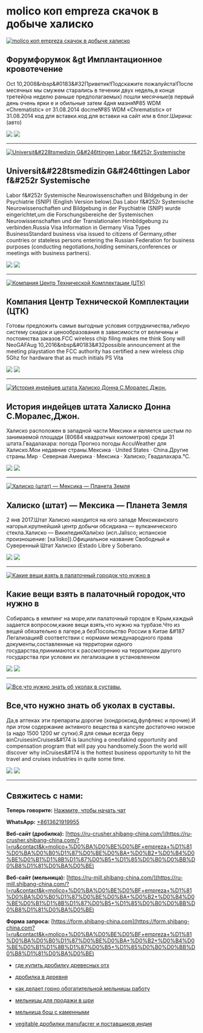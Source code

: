# molico коп empreza скачок в добыче халиско

<a href="https://swt.shibang-china.com/?n=lxq&l=ru&img&k=molico+%D0%BA%D0%BE%D0%BF+empreza+%D1%81%D0%BA%D0%B0%D1%87%D0%BE%D0%BA+%D0%B2+%D0%B4%D0%BE%D0%B1%D1%8B%D1%87%D0%B5+%D1%85%D0%B0%D0%BB%D0%B8%D1%81%D0%BA%D0%BE" target="_blank">![molico коп empreza скачок в добыче халиско](http://static.shibang-china.com/all-800x300/1078.jpg)</a>

## Форумфорумок &gt Имплантационное кровотечение
Oct 10,2008&nbsp&#0183&#32Приветик!Подскажите пожалуйста!После месячных мы смужем старались в течении двух недель,в конце третей(на неделю раньше предполагаемых) пошли месячные(в первый день очень ярки е и обильные затем 4дня мазня№85 WDM «Chrematistic» от 31.08.2014 docme№85 WDM «Chrematistic» от 31.08.2014 код для вставки.код для вставки на сайт или в блог.Ширина: (aвто)


<a href="https://whatsapp.shibangsoft.com/WhatsApp.php" target="_blank" title="WhatsApp">![](http://static.shibang-china.com/icon/whatsapp.png)</a> <a href="https://swt.shibang-china.com/?n=lxq&l=ru&icon&k=molico+%D0%BA%D0%BE%D0%BF+empreza+%D1%81%D0%BA%D0%B0%D1%87%D0%BE%D0%BA+%D0%B2+%D0%B4%D0%BE%D0%B1%D1%8B%D1%87%D0%B5+%D1%85%D0%B0%D0%BB%D0%B8%D1%81%D0%BA%D0%BE" target="_blank">![](http://static.shibang-china.com/icon/chat-ru.png)</a>

---

<a href="https://swt.shibang-china.com/?n=lxq&l=ru&img&k=molico+%D0%BA%D0%BE%D0%BF+empreza+%D1%81%D0%BA%D0%B0%D1%87%D0%BE%D0%BA+%D0%B2+%D0%B4%D0%BE%D0%B1%D1%8B%D1%87%D0%B5+%D1%85%D0%B0%D0%BB%D0%B8%D1%81%D0%BA%D0%BE" target="_blank">![Universit&#228tsmedizin G&#246ttingen Labor f&#252r Systemische](http://static.shibang-china.com/all-800x300/878.jpg)</a>

## Universit&#228tsmedizin G&#246ttingen Labor f&#252r Systemische
Labor f&#252r Systemische Neurowissenschaften und Bildgebung in der Psychiatrie (SNIP) (English Version below).Das Labor f&#252r Systemische Neurowissenschaften und Bildgebung in der Psychiatrie (SNIP) wurde eingerichtet,um die Forschungsbereiche der Systemischen Neurowissenschaften und der Translationalen Hirnbildgebung zu verbinden.Russia Visa Information in Germany Visa Types BusinessStandard business visa issued to citizens of Germany,other countries or stateless persons entering the Russian Federation for business purposes (conducting negotiations,holding seminars,conferences or meetings with business partners).


<a href="https://whatsapp.shibangsoft.com/WhatsApp.php" target="_blank" title="WhatsApp">![](http://static.shibang-china.com/icon/whatsapp.png)</a> <a href="https://swt.shibang-china.com/?n=lxq&l=ru&icon&k=molico+%D0%BA%D0%BE%D0%BF+empreza+%D1%81%D0%BA%D0%B0%D1%87%D0%BE%D0%BA+%D0%B2+%D0%B4%D0%BE%D0%B1%D1%8B%D1%87%D0%B5+%D1%85%D0%B0%D0%BB%D0%B8%D1%81%D0%BA%D0%BE" target="_blank">![](http://static.shibang-china.com/icon/chat-ru.png)</a>

---

<a href="https://swt.shibang-china.com/?n=lxq&l=ru&img&k=molico+%D0%BA%D0%BE%D0%BF+empreza+%D1%81%D0%BA%D0%B0%D1%87%D0%BE%D0%BA+%D0%B2+%D0%B4%D0%BE%D0%B1%D1%8B%D1%87%D0%B5+%D1%85%D0%B0%D0%BB%D0%B8%D1%81%D0%BA%D0%BE" target="_blank">![Компания Центр Технической Комплектации (ЦТК)](http://static.shibang-china.com/all-800x300/93.jpg)</a>

## Компания Центр Технической Комплектации (ЦТК)
Готовы предложить самые выгодные условия сотрудничества,гибкую систему скидок и ценообразования в зависимости от величины и постоянства заказов.FCC wireless chip filing makes me think Sony will NeoGAFAug 10,2016&nbsp&#0183&#32possible announcement at the meeting playstation the FCC authority has certified a new wireless chip 5Ghz for hardware that as much initials PS Vita


<a href="https://whatsapp.shibangsoft.com/WhatsApp.php" target="_blank" title="WhatsApp">![](http://static.shibang-china.com/icon/whatsapp.png)</a> <a href="https://swt.shibang-china.com/?n=lxq&l=ru&icon&k=molico+%D0%BA%D0%BE%D0%BF+empreza+%D1%81%D0%BA%D0%B0%D1%87%D0%BE%D0%BA+%D0%B2+%D0%B4%D0%BE%D0%B1%D1%8B%D1%87%D0%B5+%D1%85%D0%B0%D0%BB%D0%B8%D1%81%D0%BA%D0%BE" target="_blank">![](http://static.shibang-china.com/icon/chat-ru.png)</a>

---

<a href="https://swt.shibang-china.com/?n=lxq&l=ru&img&k=molico+%D0%BA%D0%BE%D0%BF+empreza+%D1%81%D0%BA%D0%B0%D1%87%D0%BE%D0%BA+%D0%B2+%D0%B4%D0%BE%D0%B1%D1%8B%D1%87%D0%B5+%D1%85%D0%B0%D0%BB%D0%B8%D1%81%D0%BA%D0%BE" target="_blank">![История индейцев штата Халиско Донна С.Моралес,Джон.](http://static.shibang-china.com/all-800x300/1100.jpg)</a>

## История индейцев штата Халиско Донна С.Моралес,Джон.
Халиско расположен в западной части Мексики и является шестым по занимаемой площади (80684 квадратных километров) среди 31 штата.Гвадалахара: погода Прогноз погоды AccuWeather для Халиско.Мои недавние страны.Мексика · United States · China.Другие страны.Мир · Северная Америка · Мексика · Халиско; Гвадалахара.°C.


<a href="https://whatsapp.shibangsoft.com/WhatsApp.php" target="_blank" title="WhatsApp">![](http://static.shibang-china.com/icon/whatsapp.png)</a> <a href="https://swt.shibang-china.com/?n=lxq&l=ru&icon&k=molico+%D0%BA%D0%BE%D0%BF+empreza+%D1%81%D0%BA%D0%B0%D1%87%D0%BE%D0%BA+%D0%B2+%D0%B4%D0%BE%D0%B1%D1%8B%D1%87%D0%B5+%D1%85%D0%B0%D0%BB%D0%B8%D1%81%D0%BA%D0%BE" target="_blank">![](http://static.shibang-china.com/icon/chat-ru.png)</a>

---

<a href="https://swt.shibang-china.com/?n=lxq&l=ru&img&k=molico+%D0%BA%D0%BE%D0%BF+empreza+%D1%81%D0%BA%D0%B0%D1%87%D0%BE%D0%BA+%D0%B2+%D0%B4%D0%BE%D0%B1%D1%8B%D1%87%D0%B5+%D1%85%D0%B0%D0%BB%D0%B8%D1%81%D0%BA%D0%BE" target="_blank">![Халиско (штат) — Мексика — Планета Земля](http://static.shibang-china.com/all-800x300/620.jpg)</a>

## Халиско (штат) — Мексика — Планета Земля
2 янв 2017.Штат Халиско находится на юго западе Мексиканского нагорья.крупнейший центр добычи обсидиана — вулканического стекла.Халиско — ВикипедияХали́ско (исп.Jalisco; испанское произношение: [xaˈlisko]).Официальное название Свободный и Суверенный Штат Халиско (Estado Libre y Soberano.


<a href="https://whatsapp.shibangsoft.com/WhatsApp.php" target="_blank" title="WhatsApp">![](http://static.shibang-china.com/icon/whatsapp.png)</a> <a href="https://swt.shibang-china.com/?n=lxq&l=ru&icon&k=molico+%D0%BA%D0%BE%D0%BF+empreza+%D1%81%D0%BA%D0%B0%D1%87%D0%BE%D0%BA+%D0%B2+%D0%B4%D0%BE%D0%B1%D1%8B%D1%87%D0%B5+%D1%85%D0%B0%D0%BB%D0%B8%D1%81%D0%BA%D0%BE" target="_blank">![](http://static.shibang-china.com/icon/chat-ru.png)</a>

---

<a href="https://swt.shibang-china.com/?n=lxq&l=ru&img&k=molico+%D0%BA%D0%BE%D0%BF+empreza+%D1%81%D0%BA%D0%B0%D1%87%D0%BE%D0%BA+%D0%B2+%D0%B4%D0%BE%D0%B1%D1%8B%D1%87%D0%B5+%D1%85%D0%B0%D0%BB%D0%B8%D1%81%D0%BA%D0%BE" target="_blank">![Какие вещи взять в палаточный городок,что нужно в](http://static.shibang-china.com/all-800x300/1147.jpg)</a>

## Какие вещи взять в палаточный городок,что нужно в
Собираясь в кемпинг на море,или палаточный городок в Крым,каждый задается вопросом,какие вещи взять,что нужно на турбазе.Что из вещей обязательно в лагере,а безПосольство России в Китае &#187 ЛегализацияВ соответствии с нормами международного права документы,составленные на территории одного государства,принимаются к рассмотрению на территории другого государства при условии их легализации в установленном


<a href="https://whatsapp.shibangsoft.com/WhatsApp.php" target="_blank" title="WhatsApp">![](http://static.shibang-china.com/icon/whatsapp.png)</a> <a href="https://swt.shibang-china.com/?n=lxq&l=ru&icon&k=molico+%D0%BA%D0%BE%D0%BF+empreza+%D1%81%D0%BA%D0%B0%D1%87%D0%BE%D0%BA+%D0%B2+%D0%B4%D0%BE%D0%B1%D1%8B%D1%87%D0%B5+%D1%85%D0%B0%D0%BB%D0%B8%D1%81%D0%BA%D0%BE" target="_blank">![](http://static.shibang-china.com/icon/chat-ru.png)</a>

---

<a href="https://swt.shibang-china.com/?n=lxq&l=ru&img&k=molico+%D0%BA%D0%BE%D0%BF+empreza+%D1%81%D0%BA%D0%B0%D1%87%D0%BE%D0%BA+%D0%B2+%D0%B4%D0%BE%D0%B1%D1%8B%D1%87%D0%B5+%D1%85%D0%B0%D0%BB%D0%B8%D1%81%D0%BA%D0%BE" target="_blank">![Все,что нужно знать об уколах в суставы.](http://static.shibang-china.com/all-800x300/1471.jpg)</a>

## Все,что нужно знать об уколах в суставы.
Да,в аптеках эти препараты дорогие (хондроксид,фулфлекс и прочие).И при этом содержание активного вещества в капсуле достаточно низкое (а надо 1500 1200 мг сутки).Я для семьи всегда беру вinCruisesinCruises&#174 is launching a oneofakind opportunity and compensation program that will pay you handsomely.Soon the world will discover why inCruises&#174 is the hottest business opportunity to hit the travel and cruises industries in quite some time.


<a href="https://whatsapp.shibangsoft.com/WhatsApp.php" target="_blank" title="WhatsApp">![](http://static.shibang-china.com/icon/whatsapp.png)</a> <a href="https://swt.shibang-china.com/?l=ru&icon&k=molico+%D0%BA%D0%BE%D0%BF+empreza+%D1%81%D0%BA%D0%B0%D1%87%D0%BE%D0%BA+%D0%B2+%D0%B4%D0%BE%D0%B1%D1%8B%D1%87%D0%B5+%D1%85%D0%B0%D0%BB%D0%B8%D1%81%D0%BA%D0%BE" target="_blank">![](http://static.shibang-china.com/icon/chat-ru.png)</a>

---
## Свяжитесь с нами:

**Теперь говорите:** [Нажмите, чтобы начать чат](https://swt.shibang-china.com?l=ru&contact&k=molico+%D0%BA%D0%BE%D0%BF+empreza+%D1%81%D0%BA%D0%B0%D1%87%D0%BE%D0%BA+%D0%B2+%D0%B4%D0%BE%D0%B1%D1%8B%D1%87%D0%B5+%D1%85%D0%B0%D0%BB%D0%B8%D1%81%D0%BA%D0%BE)

**WhatsApp:**  [+8613621919955](https://whatsapp.shibangsoft.com/WhatsApp.php)

**Веб-сайт (дробилка):** [https://ru-crusher.shibang-china.com/](https://ru-crusher.shibang-china.com/?l=ru&contact&k=molico+%D0%BA%D0%BE%D0%BF+empreza+%D1%81%D0%BA%D0%B0%D1%87%D0%BE%D0%BA+%D0%B2+%D0%B4%D0%BE%D0%B1%D1%8B%D1%87%D0%B5+%D1%85%D0%B0%D0%BB%D0%B8%D1%81%D0%BA%D0%BE)

**Веб-сайт (мельница):** [https://ru-mill.shibang-china.com/](https://ru-mill.shibang-china.com/?l=ru&contact&k=molico+%D0%BA%D0%BE%D0%BF+empreza+%D1%81%D0%BA%D0%B0%D1%87%D0%BE%D0%BA+%D0%B2+%D0%B4%D0%BE%D0%B1%D1%8B%D1%87%D0%B5+%D1%85%D0%B0%D0%BB%D0%B8%D1%81%D0%BA%D0%BE)

**Форма запроса:** [https://form.shibang-china.com](https://form.shibang-china.com?l=ru&contact&k=molico+%D0%BA%D0%BE%D0%BF+empreza+%D1%81%D0%BA%D0%B0%D1%87%D0%BE%D0%BA+%D0%B2+%D0%B4%D0%BE%D0%B1%D1%8B%D1%87%D0%B5+%D1%85%D0%B0%D0%BB%D0%B8%D1%81%D0%BA%D0%BE)

* [где купить дробилку древесных отх](../51/%D0%B3%D0%B4%D0%B5%20%D0%BA%D1%83%D0%BF%D0%B8%D1%82%D1%8C%20%D0%B4%D1%80%D0%BE%D0%B1%D0%B8%D0%BB%D0%BA%D1%83%20%D0%B4%D1%80%D0%B5%D0%B2%D0%B5%D1%81%D0%BD%D1%8B%D1%85%20%D0%BE%D1%82%D1%85.md)

* [дробилка в деревня](../60/%D0%B4%D1%80%D0%BE%D0%B1%D0%B8%D0%BB%D0%BA%D0%B0%20%D0%B2%20%D0%B4%D0%B5%D1%80%D0%B5%D0%B2%D0%BD%D1%8F.md)

* [как делает горно обогатительной мельницы работу](../54/%D0%BA%D0%B0%D0%BA%20%D0%B4%D0%B5%D0%BB%D0%B0%D0%B5%D1%82%20%D0%B3%D0%BE%D1%80%D0%BD%D0%BE%20%D0%BE%D0%B1%D0%BE%D0%B3%D0%B0%D1%82%D0%B8%D1%82%D0%B5%D0%BB%D1%8C%D0%BD%D0%BE%D0%B9%20%D0%BC%D0%B5%D0%BB%D1%8C%D0%BD%D0%B8%D1%86%D1%8B%20%D1%80%D0%B0%D0%B1%D0%BE%D1%82%D1%83.md)

* [мельницы для продажи в шри](../59/%D0%BC%D0%B5%D0%BB%D1%8C%D0%BD%D0%B8%D1%86%D1%8B%20%D0%B4%D0%BB%D1%8F%20%D0%BF%D1%80%D0%BE%D0%B4%D0%B0%D0%B6%D0%B8%20%D0%B2%20%D1%88%D1%80%D0%B8.md)

* [мельница бош с каменными](../58/%D0%BC%D0%B5%D0%BB%D1%8C%D0%BD%D0%B8%D1%86%D0%B0%20%D0%B1%D0%BE%D1%88%20%D1%81%20%D0%BA%D0%B0%D0%BC%D0%B5%D0%BD%D0%BD%D1%8B%D0%BC%D0%B8.md)

* [vegitable дробилки manufacrer и поставщиков индия](../55/vegitable%20%D0%B4%D1%80%D0%BE%D0%B1%D0%B8%D0%BB%D0%BA%D0%B8%20manufacrer%20%D0%B8%20%D0%BF%D0%BE%D1%81%D1%82%D0%B0%D0%B2%D1%89%D0%B8%D0%BA%D0%BE%D0%B2%20%D0%B8%D0%BD%D0%B4%D0%B8%D1%8F.md)